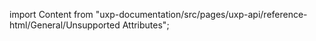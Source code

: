 
import Content from "uxp-documentation/src/pages/uxp-api/reference-html/General/Unsupported Attributes";

<Content query="product=xd"/>
